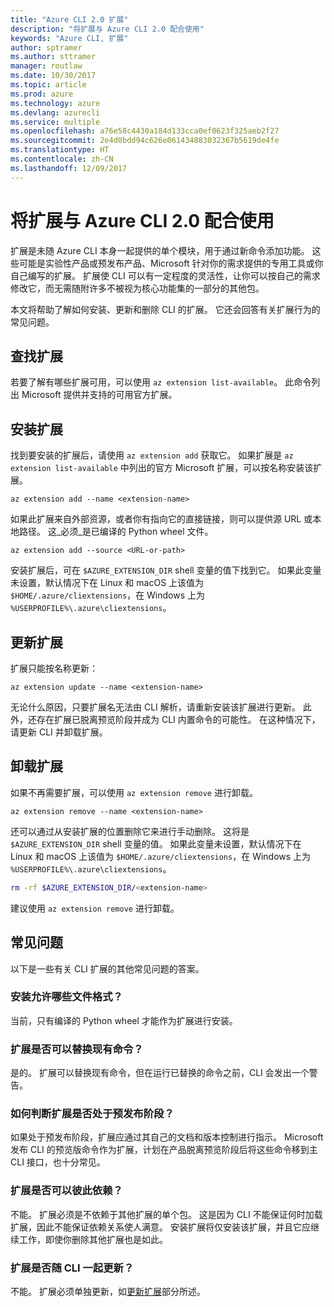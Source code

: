```yaml
---
title: "Azure CLI 2.0 扩展"
description: "将扩展与 Azure CLI 2.0 配合使用"
keywords: "Azure CLI, 扩展"
author: sptramer
ms.author: sttramer
manager: routlaw
ms.date: 10/30/2017
ms.topic: article
ms.prod: azure
ms.technology: azure
ms.devlang: azurecli
ms.service: multiple
ms.openlocfilehash: a76e58c4430a184d133cca0ef0623f325aeb2f27
ms.sourcegitcommit: 2e4d0bdd94c626e061434883032367b5619de4fe
ms.translationtype: HT
ms.contentlocale: zh-CN
ms.lasthandoff: 12/09/2017
---
```

# <a name="using-extensions-with-the-azure-cli-20"></a>将扩展与 Azure CLI 2.0 配合使用

扩展是未随 Azure CLI 本身一起提供的单个模块，用于通过新命令添加功能。 这些可能是实验性产品或预发布产品、Microsoft 针对你的需求提供的专用工具或你自己编写的扩展。 扩展使 CLI 可以有一定程度的灵活性，让你可以按自己的需求修改它，而无需随附许多不被视为核心功能集的一部分的其他包。

本文将帮助了解如何安装、更新和删除 CLI 的扩展。 它还会回答有关扩展行为的常见问题。

## <a name="finding-extensions"></a>查找扩展

若要了解有哪些扩展可用，可以使用 `az extension list-available`。 此命令列出 Microsoft 提供并支持的可用官方扩展。

## <a name="installing-extensions"></a>安装扩展

找到要安装的扩展后，请使用 `az extension add` 获取它。 如果扩展是 `az extension list-available` 中列出的官方 Microsoft 扩展，可以按名称安装该扩展。

```azurecli
az extension add --name <extension-name>
```

如果此扩展来自外部资源，或者你有指向它的直接链接，则可以提供源 URL 或本地路径。 这_必须_是已编译的 Python wheel 文件。

```azurecli
az extension add --source <URL-or-path>
```

安装扩展后，可在 `$AZURE_EXTENSION_DIR` shell 变量的值下找到它。 如果此变量未设置，默认情况下在 Linux 和 macOS 上该值为 `$HOME/.azure/cliextensions`，在 Windows 上为 `%USERPROFILE%\.azure\cliextensions`。

## <a name="updating-extensions"></a>更新扩展

扩展只能按名称更新：

```azurecli
az extension update --name <extension-name>
```

无论什么原因，只要扩展名无法由 CLI 解析，请重新安装该扩展进行更新。 此外，还存在扩展已脱离预览阶段并成为 CLI 内置命令的可能性。 在这种情况下，请更新 CLI 并卸载扩展。

## <a name="uninstalling-extensions"></a>卸载扩展

如果不再需要扩展，可以使用 `az extension remove` 进行卸载。

```azurecli
az extension remove --name <extension-name>
```

还可以通过从安装扩展的位置删除它来进行手动删除。 这将是 `$AZURE_EXTENSION_DIR` shell 变量的值。 如果此变量未设置，默认情况下在 Linux 和 macOS 上该值为 `$HOME/.azure/cliextensions`，在 Windows 上为 `%USERPROFILE%\.azure\cliextensions`。

```bash
rm -rf $AZURE_EXTENSION_DIR/<extension-name>
```

建议使用 `az extension remove` 进行卸载。

## <a name="faq"></a>常见问题

以下是一些有关 CLI 扩展的其他常见问题的答案。

### <a name="what-file-formats-are-allowed-for-installation"></a>安装允许哪些文件格式？

当前，只有编译的 Python wheel 才能作为扩展进行安装。

### <a name="can-extensions-replace-existing-commands"></a>扩展是否可以替换现有命令？

是的。 扩展可以替换现有命令，但在运行已替换的命令之前，CLI 会发出一个警告。

### <a name="how-can-i-tell-if-an-extension-is-in-pre-release"></a>如何判断扩展是否处于预发布阶段？

如果处于预发布阶段，扩展应通过其自己的文档和版本控制进行指示。 Microsoft 发布 CLI 的预览版命令作为扩展，计划在产品脱离预览阶段后将这些命令移到主 CLI 接口，也十分常见。

### <a name="can-extensions-depend-upon-each-other"></a>扩展是否可以彼此依赖？

不能。 扩展必须是不依赖于其他扩展的单个包。 这是因为 CLI 不能保证何时加载扩展，因此不能保证依赖关系使人满意。 安装扩展将仅安装该扩展，并且它应继续工作，即使你删除其他扩展也是如此。

### <a name="are-extensions-updated-along-with-the-cli"></a>扩展是否随 CLI 一起更新？

不能。 扩展必须单独更新，如[更新扩展](#updating-extensions)部分所述。
